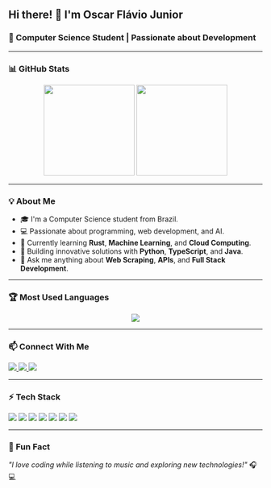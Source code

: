 ## Hi there! 👋 I'm Oscar Flávio Junior  
### 🚀 Computer Science Student | Passionate about Development

---

### 📊 GitHub Stats

<div align="center">
  <img height="180em" src="https://github-readme-stats.vercel.app/api?username=OscarFlavioJr&show_icons=true&theme=dark&count_private=true"/>
  <img height="180em" src="https://github-readme-streak-stats.herokuapp.com/?user=OscarFlavioJr&theme=dark"/>
</div>

---

### 💡 About Me
- 🎓 I'm a Computer Science student from Brazil.
- 💻 Passionate about programming, web development, and AI.
- 🌱 Currently learning **Rust**, **Machine Learning**, and **Cloud Computing**.
- 🚀 Building innovative solutions with **Python**, **TypeScript**, and **Java**.
- 💬 Ask me anything about **Web Scraping**, **APIs**, and **Full Stack Development**.

---

### 🏆 Most Used Languages

<div align="center">
  <img src="https://github-readme-stats.vercel.app/api/top-langs/?username=OscarFlavioJr&layout=compact&theme=dark"/>
</div>

---

### 📫 Connect With Me
<p align="left">
  <a href="https://www.linkedin.com/in/yourprofile/" target="_blank">
    <img src="https://img.shields.io/badge/LinkedIn-0077B5?style=for-the-badge&logo=linkedin&logoColor=white" />
  </a>
  <a href="mailto:youremail@gmail.com" target="_blank">
    <img src="https://img.shields.io/badge/Gmail-D14836?style=for-the-badge&logo=gmail&logoColor=white" />
  </a>
  <a href="https://www.instagram.com/yourinstagram/" target="_blank">
    <img src="https://img.shields.io/badge/Instagram-E4405F?style=for-the-badge&logo=instagram&logoColor=white" />
  </a>
</p>

---

### ⚡ Tech Stack
<p>
  <img src="https://img.shields.io/badge/Python-3776AB?style=for-the-badge&logo=python&logoColor=white" />
  <img src="https://img.shields.io/badge/TypeScript-007ACC?style=for-the-badge&logo=typescript&logoColor=white" />
  <img src="https://img.shields.io/badge/Java-ED8B00?style=for-the-badge&logo=openjdk&logoColor=white" />
  <img src="https://img.shields.io/badge/React-20232A?style=for-the-badge&logo=react&logoColor=61DAFB" />
  <img src="https://img.shields.io/badge/FastAPI-009688?style=for-the-badge&logo=fastapi&logoColor=white" />
  <img src="https://img.shields.io/badge/Rust-000000?style=for-the-badge&logo=rust&logoColor=white" />
  <img src="https://img.shields.io/badge/PostgreSQL-316192?style=for-the-badge&logo=postgresql&logoColor=white" />
</p>

---

### 🎵 Fun Fact
*"I love coding while listening to music and exploring new technologies!"* 🎧💻
